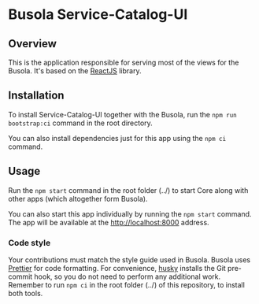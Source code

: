 # Busola Service-Catalog-UI

## Overview

This is the application responsible for serving most of the views for the Busola. It's based on the [ReactJS](https://reactjs.org/) library.

## Installation

To install Service-Catalog-UI together with the Busola, run the `npm run bootstrap:ci` command in the root directory.

You can also install dependencies just for this app using the `npm ci` command.

## Usage

Run the `npm start` command in the root folder (../) to start Core along with other apps (which altogether form Busola).

You can also start this app individually by running the `npm start` command. The app will be available at the [http://localhost:8000](http://localhost:8000) address.

### Code style

Your contributions must match the style guide used in Busola. Busola uses [Prettier](https://prettier.io) for code formatting. For convenience, [husky](https://github.com/typicode/husky) installs the Git pre-commit hook, so you do not need to perform any additional work. Remember to run `npm ci` in the root folder (../) of this repository, to install both tools.
